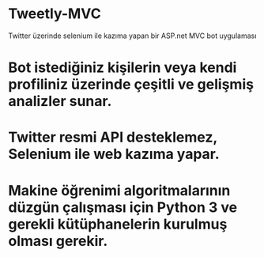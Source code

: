 # Tweetly-MVC
Twitter üzerinde selenium ile kazıma yapan bir ASP.net MVC  bot uygulaması


# Bot istediğiniz kişilerin veya kendi profiliniz üzerinde çeşitli ve gelişmiş analizler sunar.
# Twitter resmi API desteklemez, Selenium ile web kazıma yapar.
# Makine öğrenimi algoritmalarının düzgün çalışması için Python 3 ve gerekli kütüphanelerin kurulmuş olması gerekir.
